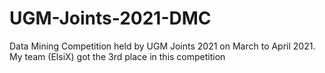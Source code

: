 # UGM-Joints-2021-DMC
Data Mining Competition held by UGM Joints 2021 on March to April 2021. My team (ElsiX) got the 3rd place in this competition
